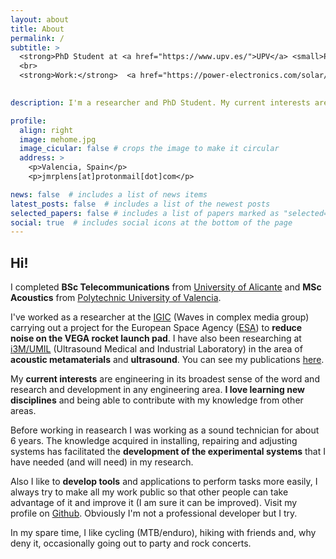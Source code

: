 ```yaml
---
layout: about
title: About
permalink: /
subtitle: >
  <strong>PhD Student at <a href="https://www.upv.es/">UPV</a> <small>Polytechnic University of Valencia</small>
  <br> 
  <strong>Work:</strong>  <a href="https://power-electronics.com/solar/">Power Electronics</a> <small>Software Engineer - R&D</small>
   

description: I'm a researcher and PhD Student. My current interests are engineering in its broadest sense of the word and research and development in any engineering area. I love learning new disciplines and being able to contribute with my knowledge from other areas.

profile:
  align: right
  image: mehome.jpg
  image_cicular: false # crops the image to make it circular
  address: >
    <p>Valencia, Spain</p> 
    <p>jmrplens[at]protonmail[dot]com</p>

news: false  # includes a list of news items
latest_posts: false  # includes a list of the newest posts
selected_papers: false # includes a list of papers marked as "selected={true}"
social: true  # includes social icons at the bottom of the page
---
```


<h2>Hi!</h2> 

I completed <strong>BSc Telecommunications</strong> from [University of Alicante](https://www.ua.es/en) and <strong>MSc Acoustics</strong> from [Polytechnic University of Valencia](http://www.upv.es/en). 

I've worked as a researcher at the <a href="http://igic.webs.upv.es/index.php?option=com_content&view=article&id=22">IGIC</a> (Waves in complex media group) carrying out a project for the European Space Agency (<a href="https://www.esa.int/">ESA</a>) to <strong>reduce noise on the VEGA rocket launch pad</strong>. I have also been researching at <a href="https://www.i3m-detectors.i3m.upv.es/research/ultrasound-medical-and-industrial-laboratory-umil/">i3M/UMIL</a> (Ultrasound Medical and Industrial Laboratory) in the area of <strong>acoustic metamaterials</strong> and <strong>ultrasound</strong>. You can see my publications [here](/publications/).

My <strong>current interests</strong> are engineering in its broadest sense of the word and research and development in any engineering area. <strong>I love learning new disciplines</strong> and being able to contribute with my knowledge from other areas.

Before working in reasearch I was working as a sound technician for about 6 years. The knowledge acquired in installing, repairing and adjusting systems has facilitated the <strong>development of the experimental systems</strong> that I have needed (and will need) in my research.

Also I like to <strong>develop tools</strong> and applications to perform tasks more easily, I always try to make all my work public so that other people can take advantage of it and improve it (I am sure it can be improved). Visit my profile on [Github](https://github.com/jmrplens). Obviously I'm not a professional developer but I try.

In my spare time, I like cycling (MTB/enduro), hiking with friends and, why deny it, occasionally going out to party and rock concerts.